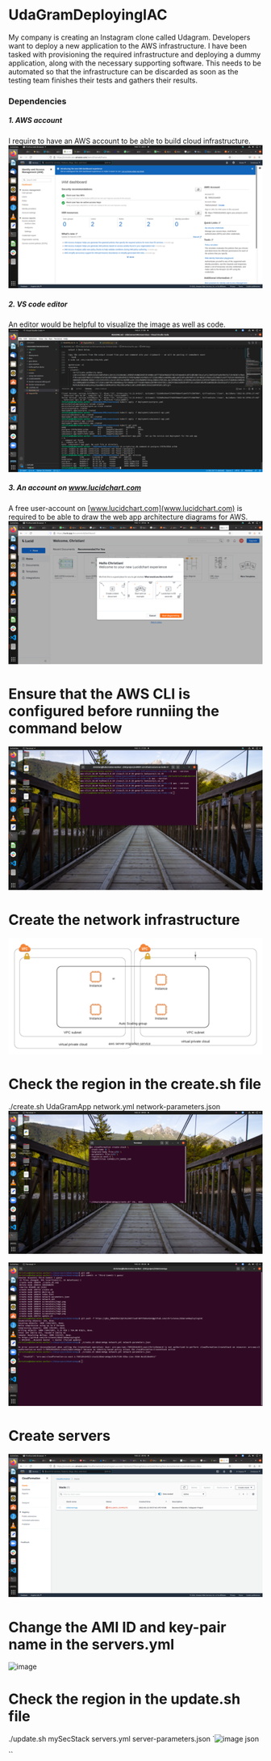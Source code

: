 # UdaGramDeployingIAC
My company is creating an Instagram clone called Udagram.  Developers want to deploy a new application to the AWS infrastructure.  I have been tasked with provisioning the required infrastructure and deploying a dummy application, along with the necessary supporting software.  This needs to be automated so that the infrastructure can be discarded as soon as the testing team finishes their tests and gathers their results. 

### Dependencies
##### 1. AWS account
I require to have an AWS account to be able to build cloud infrastructure.
![image](screenshots/img1.png)

##### 2. VS code editor
An editor would be helpful to visualize the image as well as code. 
![image](screenshots/img2.png)

##### 3. An account on www.lucidchart.com
A free user-account on [www.lucidchart.com](www.lucidchart.com) is required to be able to draw the web app architecture diagrams for AWS.
![image](screenshots/img3.png)

# Ensure that the AWS CLI is configured before runniing the command below
![image](screenshots/img4.png)

# Create the network infrastructure
![image](screenshots/img5.png)

# Check the region in the create.sh file
./create.sh UdaGramApp network.yml network-parameters.json
![image](screenshots/img6-1.png)

![image](screenshots/img7.png)

# Create servers
![image](screenshots/img8.png)

# Change the AMI ID and key-pair name in the servers.yml
![image](screenshots/img9.png)

# Check the region in the update.sh file
./update.sh mySecStack servers.yml server-parameters.json
`![image](screenshots/img10.png)
json

``

